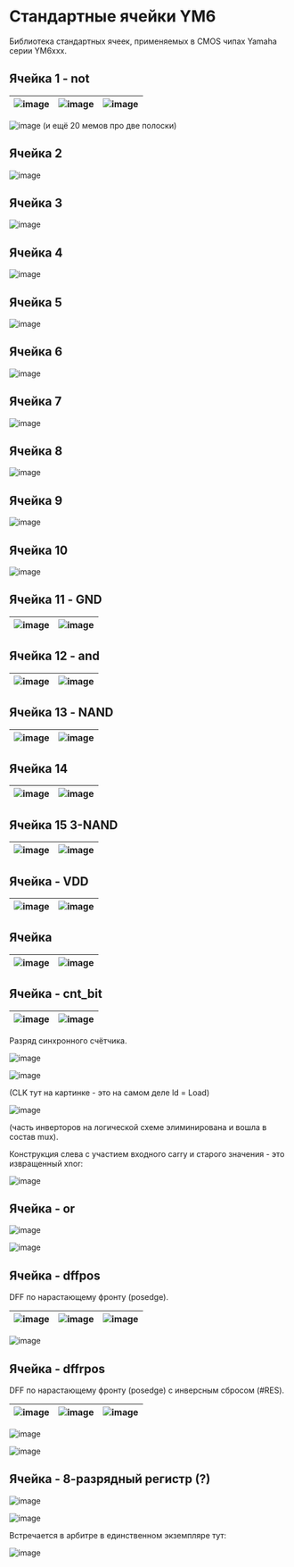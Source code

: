 # Стандартные ячейки YM6

Библиотека стандартных ячеек, применяемых в CMOS чипах Yamaha серии YM6xxx.

## Ячейка 1 - not

|![image](https://user-images.githubusercontent.com/15833655/182607433-4e6bb029-bc75-4973-b146-d9d9d1e9903f.png)|![image](https://user-images.githubusercontent.com/15833655/184317369-599b106f-cbff-48b6-b519-f40d85914190.png)|![image](https://user-images.githubusercontent.com/15833655/184318357-b22093a0-f18f-49b5-acf0-d9e453932c0e.png)|
|---|---|---|

![image](https://user-images.githubusercontent.com/5828819/184408097-e97e2e86-08a5-465c-8f93-530f4c49a4dc.png)
(и ещё 20 мемов про две полоски)

## Ячейка 2
![image](https://user-images.githubusercontent.com/15833655/182607812-7aa50d4f-5b9c-4193-8ddc-12cf8153af39.png)

## Ячейка 3
![image](https://user-images.githubusercontent.com/15833655/182608299-7bc6ea92-9c21-479e-9be1-4176604cf51f.png)

## Ячейка 4
![image](https://user-images.githubusercontent.com/15833655/182608765-c13265dc-6595-4821-a023-44ffc0f6c84a.png)

## Ячейка 5
![image](https://user-images.githubusercontent.com/15833655/182608855-4c07015a-49ac-4864-a073-eec6b88ab97c.png)

## Ячейка 6
![image](https://user-images.githubusercontent.com/15833655/182609957-6c8a2c4f-2a40-4ef8-9254-76c1d19c410a.png)

## Ячейка 7
![image](https://user-images.githubusercontent.com/15833655/182610116-854af334-bb14-43a1-9329-cdd2a9976efc.png)

## Ячейка 8
![image](https://user-images.githubusercontent.com/15833655/182610190-74d0761b-7fb1-429b-ae94-30c862fb7f73.png)

## Ячейка 9
![image](https://user-images.githubusercontent.com/15833655/182610406-1b27c8a5-c040-4899-903e-6e0bf94d27e4.png)

## Ячейка 10
![image](https://user-images.githubusercontent.com/15833655/182610560-ddaefb5e-2bf0-4d73-bd9a-30bbd7bb9052.png)

## Ячейка 11 - GND
|![image](https://user-images.githubusercontent.com/15833655/184317169-7c8d80fa-8ba6-45b5-b495-189c3ae24e89.png)|![image](https://user-images.githubusercontent.com/15833655/184318239-28b83c93-3b7a-42ff-8fb9-0e7a1c6988cd.png)|
|---|---|

## Ячейка 12 - and
|![image](https://user-images.githubusercontent.com/15833655/184318071-bf3fea1d-3d39-428e-a801-d0a62f9739ef.png)|![image](https://user-images.githubusercontent.com/15833655/184318523-de571af4-4c31-45e1-a910-c7aeb3ede0c5.png)|
|---|---|

## Ячейка 13 - NAND
|![image](https://user-images.githubusercontent.com/15833655/184319151-45780f2d-199f-4b65-8082-b00d8641a896.png)|![image](https://user-images.githubusercontent.com/15833655/184319214-d64b1fb3-517c-43ba-a048-3197100873aa.png)|
|---|---|

## Ячейка 14
|![image](https://user-images.githubusercontent.com/15833655/184319343-b16bcc82-2556-4d51-95eb-3f658d542f9c.png)|![image](https://user-images.githubusercontent.com/15833655/184319403-c0b85047-6af1-4d01-b318-c85a2e697104.png)|
|---|---|

## Ячейка 15 3-NAND
|![image](https://user-images.githubusercontent.com/15833655/184319629-c1870c50-d5e2-49e4-afb0-1ebe33dd79f9.png)|![image](https://user-images.githubusercontent.com/15833655/184319668-1a4040fe-4173-44e5-9816-1c9f8fff976f.png)|
|---|---|

## Ячейка - VDD
|![image](https://user-images.githubusercontent.com/15833655/184319875-d99db17b-69a2-45e4-a24a-ef2c31b937b6.png)|![image](https://user-images.githubusercontent.com/15833655/184319934-dcebb8a7-4217-4fdf-b46e-29ace9bf4d7d.png)|
|---|---|

## Ячейка
|![image](https://user-images.githubusercontent.com/15833655/184320203-224852a4-be6c-46f9-93af-8144ef91816c.png)|![image](https://user-images.githubusercontent.com/15833655/184320254-2113ec3a-bf13-4531-b29c-a042e5531643.png)|
|---|---|

## Ячейка - cnt_bit
|![image](https://user-images.githubusercontent.com/15833655/184320364-d5e2a32b-8389-4529-82ad-d396d4569f61.png)|![image](https://user-images.githubusercontent.com/15833655/184320442-476a2a36-638b-4881-ba6a-aac0cbab9a8e.png)|
|---|---|

Разряд синхронного счётчика.

![image](https://user-images.githubusercontent.com/5828819/184404000-3f57504e-c909-41b8-80d0-2fd1b5ef63c2.png)

![image](https://user-images.githubusercontent.com/5828819/184403877-7030dda6-43c3-41a6-b067-e03959254496.png)

(CLK тут на картинке - это на самом деле ld = Load)

![image](https://user-images.githubusercontent.com/5828819/184403918-0c92854d-67c9-4196-a727-2ea3ecc96662.png)

(часть инверторов на логической схеме элиминирована и вошла в состав mux).

Конструкция слева с участием входного carry и старого значения - это извращенный xnor:

![image](https://user-images.githubusercontent.com/5828819/184405807-556524ae-b3b9-4e6e-a6f7-1e72b8c96b19.png)

## Ячейка - or

![image](https://user-images.githubusercontent.com/5828819/184311167-6b559844-81f6-4e45-8809-32476795e035.png)

![image](https://user-images.githubusercontent.com/5828819/184407057-803d8132-79f4-4b01-b44c-c28ce51862d4.png)

## Ячейка - dffpos

DFF по нарастающему фронту (posedge).

|![image](https://user-images.githubusercontent.com/5828819/184475390-c6940328-e545-48b9-a852-bd31bc6426a3.png)|![image](https://user-images.githubusercontent.com/5828819/184475423-b52f0ff1-fa69-48f7-9622-d8ff0f24766e.png)|![image](https://user-images.githubusercontent.com/5828819/184478466-1d73d25f-4ac1-4907-b320-e2d36364fc7d.png)|
|---|---|---|

![image](https://user-images.githubusercontent.com/5828819/184478491-fe77cd24-9d61-44d8-9775-713cbf296368.png)

## Ячейка - dffrpos

DFF по нарастающему фронту (posedge) с инверсным сбросом (#RES).

|![image](https://user-images.githubusercontent.com/5828819/184492855-86eb6193-f2c3-4bf9-bcb3-0cdeb6d19781.png)|![image](https://user-images.githubusercontent.com/5828819/184492881-58077fec-d1de-42d7-8025-552f5a4ccf1c.png)|![image](https://user-images.githubusercontent.com/5828819/184492886-ecdd1d8e-b562-49f6-859b-5e5240ed4ba5.png)|
|---|---|---|

![image](https://user-images.githubusercontent.com/5828819/184492897-6eb53838-e553-49e4-ab01-41d6ade5fd27.png)

![image](https://user-images.githubusercontent.com/5828819/184492894-5cb18e88-aa32-4b8c-9e9f-80ea89db0508.png)

## Ячейка - 8-разрядный регистр (?)

![image](https://user-images.githubusercontent.com/5828819/184526359-5c46d861-f421-47cb-a2f4-63940846f926.png)

![image](https://user-images.githubusercontent.com/5828819/184526234-22d5a275-7be7-45ce-a2af-b0c22d31a989.png)

Встречается в арбитре в единственном экземпляре тут:

![image](https://user-images.githubusercontent.com/5828819/184526253-3dae632e-5e67-4e79-b0ee-a6bb79ebba10.png)
